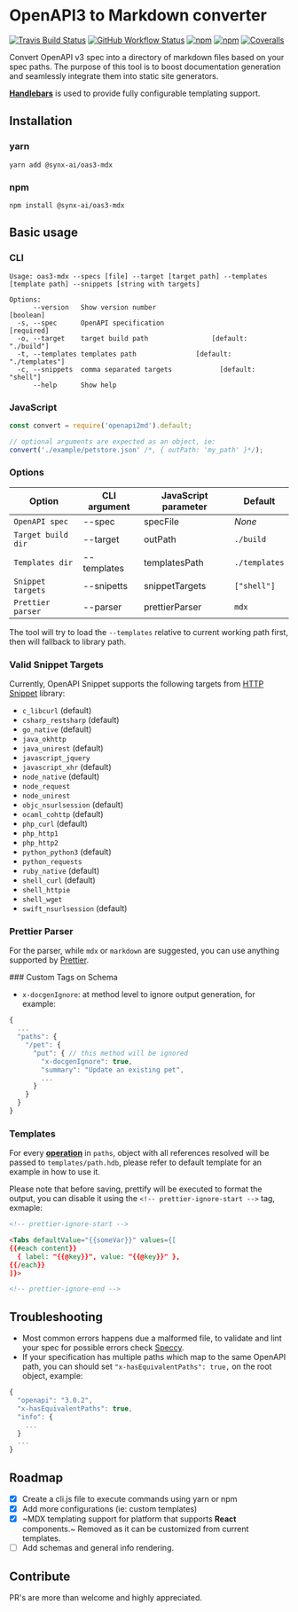 # OpenAPI3 to Markdown converter
[![Travis Build Status](https://img.shields.io/travis/synx-ai/oas3-mdx?logo=travis)](https://travis-ci.com/synx-ai/oas3-mdx) [![GitHub Workflow Status](https://img.shields.io/github/workflow/status/synx-ai/oas3-mdx/Node.js%20Package?label=package&logo=github)](https://github.com/synx-ai/oas3-mdx/actions/workflows/package.yml) [![npm](https://img.shields.io/npm/v/@synx-ai/oas3-mdx?logo=npm)](https://www.npmjs.com/package/@synx-ai/oas3-mdx) [![npm](https://img.shields.io/npm/dw/@synx-ai/oas3-mdx?logo=npm)](https://www.npmjs.com/package/@synx-ai/oas3-mdx) [![Coveralls](https://img.shields.io/coveralls/github/synx-ai/oas3-mdx?logo=coveralls)](https://coveralls.io/github/synx-ai/oas3-mdx)


Convert OpenAPI v3 spec into a directory of markdown files based on your spec paths. The purpose of this tool is to boost documentation generation and seamlessly integrate them into static site generators.

[**Handlebars**](https://handlebarsjs.com/) is used to provide fully configurable templating support.


## Installation

### yarn
```console
yarn add @synx-ai/oas3-mdx
```

### npm
```console
npm install @synx-ai/oas3-mdx
```


## Basic usage

### CLI
```console
Usage: oas3-mdx --specs [file] --target [target path] --templates [template path] --snippets [string with targets]

Options:
      --version   Show version number                         [boolean]
  -s, --spec      OpenAPI specification                      [required]
  -o, --target    target build path                [default: "./build"]
  -t, --templates templates path               [default: "./templates"]
  -c, --snippets  comma separated targets            [default: "shell"]
      --help      Show help
```

### JavaScript
```javascript
const convert = require('openapi2md').default;

// optional arguments are expected as an object, ie:
convert('./example/petstore.json' /*, { outPath: 'my_path' }*/);
```

### Options

| Option             | CLI argument | JavaScript parameter | Default       |
| ------------------ | ------------ | -------------------- | ------------- |
| `OpenAPI spec`     | --spec       | specFile             | _None_        |
| `Target build dir` | --target     | outPath              | `./build`     |
| `Templates dir`    | --templates  | templatesPath        | `./templates` |
| `Snippet targets`  | --snipetts   | snippetTargets       | `["shell"]`   |
| `Prettier parser`  | --parser     | prettierParser       | `mdx`         |

The tool will try to load the `--templates` relative to current working path first, then will fallback to library path.

### Valid Snippet Targets
Currently, OpenAPI Snippet supports the following targets from [HTTP Snippet](https://github.com/Kong/httpsnippet) library:

* `c_libcurl` (default)
* `csharp_restsharp` (default)
* `go_native` (default)
* `java_okhttp`
* `java_unirest` (default)
* `javascript_jquery`
* `javascript_xhr` (default)
* `node_native` (default)
* `node_request`
* `node_unirest`
* `objc_nsurlsession` (default)
* `ocaml_cohttp` (default)
* `php_curl` (default)
* `php_http1`
* `php_http2`
* `python_python3` (default)
* `python_requests`
* `ruby_native` (default)
* `shell_curl` (default)
* `shell_httpie`
* `shell_wget`
* `swift_nsurlsession` (default)

### Prettier Parser

For the parser, while `mdx` or `markdown` are suggested, you can use anything supported by [Prettier](https://prettier.io/docs/en/options.html#parser).


### Custom Tags on Schema

- `x-docgenIgnore`: at method level to ignore output generation, for example:

```js
{
  ...
  "paths": {
    "/pet": {
      "put": { // this method will be ignored
        "x-docgenIgnore": true,
        "summary": "Update an existing pet",
        ...
      }
    }
  }
}
```

### Templates

For every [**operation**](https://swagger.io/docs/specification/paths-and-operations/) in `paths`, object with all references resolved will be passed to `templates/path.hdb`, please refer to default template for an example in how to use it.

Please note that before saving, prettify will be executed to format the output, you can disable it using the `<!-- prettier-ignore-start -->` tag, exmaple:

```html
<!-- prettier-ignore-start -->

<Tabs defaultValue="{{someVar}}" values={[
{{#each content}}
  { label: "{{@key}}", value: "{{@key}}" },
{{/each}}
]}>

<!-- prettier-ignore-end -->
```
## Troubleshooting
- Most common errors happens due a malformed file, to validate and lint your spec for possible errors check [Speccy](https://github.com/wework/speccy).
- If your specification has multiple paths which map to the same OpenAPI path, you can should set `"x-hasEquivalentPaths": true,` on the root object, example:

```javascript
{
  "openapi": "3.0.2",
  "x-hasEquivalentPaths": true,
  "info": {
    ...
  }
  ...
}  
```

## Roadmap
- [X] Create a cli.js file to execute commands using yarn or npm
- [X] Add more configurations (ie: custom templates)
- [X] ~MDX templating support for platform that supports **React** components.~ Removed as it can be customized from current templates.
- [ ] Add schemas and general info rendering.

## Contribute
PR's are more than welcome and highly appreciated.

